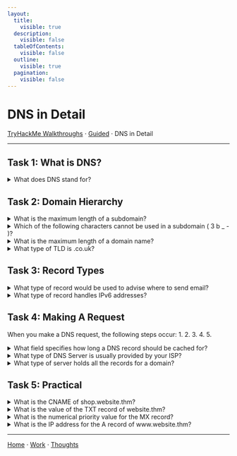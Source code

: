 ```yaml
---
layout:
  title:
    visible: true
  description:
    visible: false
  tableOfContents:
    visible: false
  outline:
    visible: true
  pagination:
    visible: false
---
```


# DNS in Detail

[TryHackMe Walkthroughs](./) ⋅ [Guided](../) ⋅ DNS in Detail

***

## Task 1: What is DNS?

<details>

<summary>What does DNS stand for?</summary>

Domain Name System

</details>

## Task 2: Domain Hierarchy

<details>

<summary>What is the maximum length of a subdomain?</summary>

63

</details>

<details>

<summary>Which of the following characters cannot be used in a subdomain ( 3 b _ - )?</summary>

\_

</details>

<details>

<summary>What is the maximum length of a domain name?</summary>

253

</details>

<details>

<summary>What type of TLD is .co.uk?</summary>

ccTLD

ccTLD stands for country code top-level domain.

</details>

## Task 3: Record Types

<details>

<summary>What type of record would be used to advise where to send email?</summary>

MX

</details>

<details>

<summary>What type of record handles IPv6 addresses?</summary>

AAAA

</details>

## Task 4: Making A Request

When you make a DNS request, the following steps occur:
1. 
2. 
3. 
4.
5.

<details>

<summary>What field specifies how long a DNS record should be cached for?</summary>

TTL

TTL stands for Time to Live (ie how much time the DNS record should live in cache).

</details>

<details>

<summary>What type of DNS Server is usually provided by your ISP?</summary>

Recursive

</details>

<details>

<summary>What type of server holds all the records for a domain?</summary>

Authoritative

</details>

## Task 5: Practical

<details>

<summary>What is the CNAME of shop.website.thm?</summary>

shops.myshopify.com

</details>

<details>

<summary>What is the value of the TXT record of website.thm?</summary>

THM{7012BBA60997F35A9516C2E16D2944FF}

</details>

<details>

<summary>What is the numerical priority value for the MX record?</summary>

30

</details>

<details>

<summary>What is the IP address for the A record of www.website.thm?</summary>

10.10.10.10

</details>

***

[Home](https://app.gitbook.com/o/0kO27okC5uVB9ALX3rho/s/036xtfEIzcEdGegONXWM/) ⋅ [Work](https://app.gitbook.com/o/0kO27okC5uVB9ALX3rho/s/WaFS755Q4sf02CxLcghQ/) ⋅ [Thoughts](https://app.gitbook.com/o/0kO27okC5uVB9ALX3rho/s/s4QQPMntQ25hmJToKSOu/)
